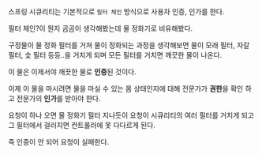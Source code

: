 
스프링 시큐리티는 기본적으로 `필터 체인` 방식으로 사용자 인증, 인가를 한다.

필터 체인?이 뭔지 곰곰이 생각해봤는데 물 정화기로 비유해봤다.

구정물이 물 정화 필터를 거쳐 물이 정화되는 과정을 생각해보면 물이 모래 필터, 자갈 필터, 숯 필터 등등..을 거치게 되며 모든 필터를 거치면 깨끗한 물이 나온다. 

이 물은 이제서야 깨끗한 물로 **인증**된 것이다. 

이제 이 물을 마시려면 물을 마실 수 있는 몸 상태인지에 대해 전문가가 **권한**을 확인 하고 전문가의 **인가**를 받아야 한다.

요청이 하나 오면 물 정화기 필터 지나듯이 요청이 시큐리티의 여러 필터를 거치게 되고 그 필터에서 걸러지면 컨트롤러에 못 다다르게 된다. 

즉 인증이 안 되어 요청이 실패한다.